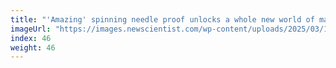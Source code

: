 ```yaml
---
title: "'Amazing' spinning needle proof unlocks a whole new world of maths"
imageUrl: "https://images.newscientist.com/wp-content/uploads/2025/03/10144418/SEI_243316000.jpg?width=788"
index: 46
weight: 46
---
```

